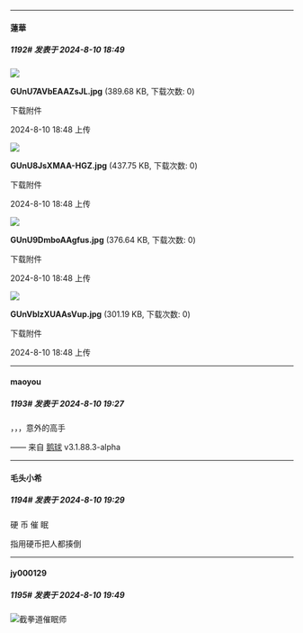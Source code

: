 ﻿
*****

####  蓮華  
##### 1192#       发表于 2024-8-10 18:49

<img src="https://img.saraba1st.com/forum/202408/10/184853sljnk9pjzhk29k9y.jpg" referrerpolicy="no-referrer">

<strong>GUnU7AVbEAAZsJL.jpg</strong> (389.68 KB, 下载次数: 0)

下载附件

2024-8-10 18:48 上传

<img src="https://img.saraba1st.com/forum/202408/10/184853h23jrvrzkvxt8792.jpg" referrerpolicy="no-referrer">

<strong>GUnU8JsXMAA-HGZ.jpg</strong> (437.75 KB, 下载次数: 0)

下载附件

2024-8-10 18:48 上传

<img src="https://img.saraba1st.com/forum/202408/10/184853s3a1tyh4wtcmhc4s.jpg" referrerpolicy="no-referrer">

<strong>GUnU9DmboAAgfus.jpg</strong> (376.64 KB, 下载次数: 0)

下载附件

2024-8-10 18:48 上传

<img src="https://img.saraba1st.com/forum/202408/10/184853kv7j4gojjqkgv7zh.jpg" referrerpolicy="no-referrer">

<strong>GUnVblzXUAAsVup.jpg</strong> (301.19 KB, 下载次数: 0)

下载附件

2024-8-10 18:48 上传


*****

####  maoyou  
##### 1193#       发表于 2024-8-10 19:27

，，，意外的高手

—— 来自 [鹅球](https://www.pgyer.com/xfPejhuq) v3.1.88.3-alpha

*****

####  毛头小希  
##### 1194#       发表于 2024-8-10 19:29

硬 币 催 眠

指用硬币把人都揍倒


*****

####  jy000129  
##### 1195#       发表于 2024-8-10 19:49

<img src="https://static.saraba1st.com/image/smiley/face2017/066.png" referrerpolicy="no-referrer">截拳道催眠师

